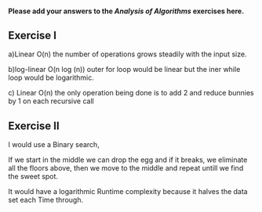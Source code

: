 #### Please add your answers to the ***Analysis of  Algorithms*** exercises here.

## Exercise I

a)Linear O(n) the number of operations grows steadily with the input size.


b)log-linear O(n log (n)) outer for loop would be linear but the iner while loop would be logarithmic.


c)
Linear O(n) the only operation being done is to add 2 and reduce bunnies by 1 on each recursive call

## Exercise II

I would use a Binary search, 

If we start in the middle we can drop the egg and if it breaks, we eliminate all the floors above, then we move to the middle and repeat untill we find the sweet spot. 

It would have a logarithmic Runtime complexity because it halves the data set each Time through.
